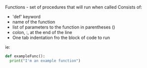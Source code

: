 Functions - set of procedures that will run when called
Consists of:
  - 'def' keyword
  - name of the function
  - list of parameters to the function in parentheses ()
  - colon, :, at the end of the line
  - One tab indentation fro the block of code to run

ie:
```py
def exampleFunc():
  print("I'm an example function")
```
